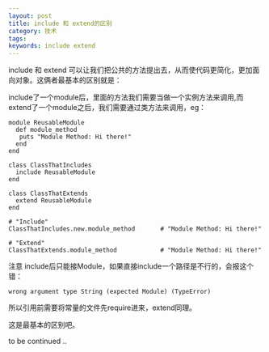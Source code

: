 ```yaml
---
layout: post
title: include 和 extend的区别
category: 技术
tags:
keywords: include extend
---
```


include 和 extend 可以让我们把公共的方法提出去，从而使代码更简化，更加面向对象。这俩者最基本的区别就是：

include了一个module后，里面的方法我们需要当做一个实例方法来调用,而extend了一个module之后，我们需要通过类方法来调用，eg：


```
module ReusableModule
  def module_method
   puts "Module Method: Hi there!"
  end
end

class ClassThatIncludes
  include ReusableModule
end

class ClassThatExtends
  extend ReusableModule
end

# "Include"
ClassThatIncludes.new.module_method       # "Module Method: Hi there!"

# "Extend"
ClassThatExtends.module_method            # "Module Method: Hi there!"

```
注意 include后只能接Module，如果直接include一个路径是不行的，会报这个错：

```
wrong argument type String (expected Module) (TypeError)
```

所以引用前需要将常量的文件先require进来，extend同理。


这是最基本的区别吧。

to be continued ..
